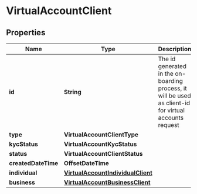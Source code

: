 

# VirtualAccountClient


## Properties

Name | Type | Description | Notes
------------ | ------------- | ------------- | -------------
**id** | **String** | The id generated in the on-boarding process, it will be used as client-id for virtual accounts request |  [optional]
**type** | **VirtualAccountClientType** |  |  [optional]
**kycStatus** | **VirtualAccountKycStatus** |  |  [optional]
**status** | **VirtualAccountClientStatus** |  |  [optional]
**createdDateTime** | **OffsetDateTime** |  |  [optional]
**individual** | [**VirtualAccountIndividualClient**](VirtualAccountIndividualClient.md) |  |  [optional]
**business** | [**VirtualAccountBusinessClient**](VirtualAccountBusinessClient.md) |  |  [optional]



